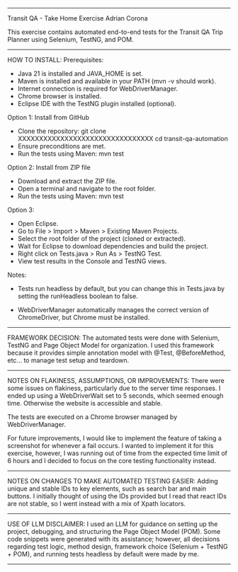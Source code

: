 --------------------------------------------------------------------
Transit QA - Take Home Exercise
Adrian Corona

This exercise contains automated end-to-end tests for the Transit 
QA Trip Planner using Selenium, TestNG, and POM.

--------------------------------------------------------------------
HOW TO INSTALL:
Prerequisites:
- Java 21 is installed and JAVA_HOME is set.
- Maven is installed and available in your PATH (mvn -v should work).
- Internet connection is required for WebDriverManager.
- Chrome browser is installed.
- Eclipse IDE with the TestNG plugin installed (optional).

Option 1: Install from GitHub
- Clone the repository:
git clone XXXXXXXXXXXXXXXXXXXXXXXXXXXXXXXX
cd transit-qa-automation
- Ensure preconditions are met.
- Run the tests using Maven:
mvn test

Option 2: Install from ZIP file
- Download and extract the ZIP file.
- Open a terminal and navigate to the root folder.
- Run the tests using Maven:
mvn test

Option 3:
- Open Eclipse.
- Go to File > Import > Maven > Existing Maven Projects.
- Select the root folder of the project (cloned or extracted).
- Wait for Eclipse to download dependencies and build the project.
- Right click on Tests.java > Run As > TestNG Test.
- View test results in the Console and TestNG views.

Notes: 
- Tests run headless by default, but you can change this in 
Tests.java by setting the runHeadless boolean to false.

- WebDriverManager automatically manages the correct version of 
ChromeDriver, but Chrome must be installed.

--------------------------------------------------------------------
FRAMEWORK DECISION:
The automated tests were done with Selenium, TestNG and Page Object 
Model for organization. I used this framework because it provides
simple annotation model with @Test, @BeforeMethod, etc... to manage 
test setup and teardown.

--------------------------------------------------------------------
NOTES ON FLAKINESS, ASSUMPTIONS, OR IMPROVEMENTS:
There were some issues on flakiness, particularly due to the server
time responses. I ended up using a WebDriverWait set to 5 seconds, 
which seemed enough time. Otherwise the website is accessible and 
stable.

The tests are executed on a Chrome browser managed by 
WebDriverManager.

For future improvements, I would like to implement the feature of
taking a screenshot for whenever a fail occurs. I wanted to 
implement it for this exercise, however, I was running out of time 
from the expected time limit of 6 hours and I decided to focus on 
the core testing functionality instead.

--------------------------------------------------------------------
NOTES ON CHANGES TO MAKE AUTOMATED TESTING EASIER:
Adding unique and stable IDs to key elements, such as search bar 
and main buttons. I initially thought of using the IDs provided but 
I read that react IDs are not stable, so I went instead with a mix 
of Xpath locators.

--------------------------------------------------------------------
USE OF LLM DISCLAIMER:
I used an LLM for guidance on setting up the project, debugging, and 
structuring the Page Object Model (POM). Some code snippets were 
generated with its assistance; however, all decisions regarding test 
logic, method design, framework choice (Selenium + TestNG + POM), 
and running tests headless by default were made by me.

--------------------------------------------------------------------

